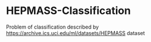 # HEPMASS-Classification
Problem of classification described by https://archive.ics.uci.edu/ml/datasets/HEPMASS dataset
